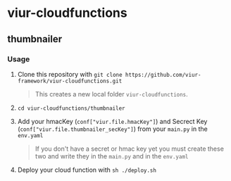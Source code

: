# viur-cloudfunctions

## thumbnailer

### Usage
1.  Clone this repository with `git clone https://github.com/viur-framework/viur-cloudfunctions.git`
    > This creates a new local folder `viur-cloudfunctions`.
    
2. `cd viur-cloudfunctions/thumbnailer`

3. Add your hmacKey (`conf["viur.file.hmacKey"]`) and Secrect Key (`conf["viur.file.thumbnailer_secKey"]`) from your `main.py` in the `env.yaml`
    >If you don't have a secret or hmac key yet you must create these two and write they in the `main.py` and in the `env.yaml`
    
4. Deploy your cloud function with `sh ./deploy.sh`
